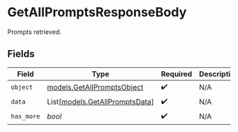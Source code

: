 # GetAllPromptsResponseBody

Prompts retrieved.


## Fields

| Field                                                            | Type                                                             | Required                                                         | Description                                                      |
| ---------------------------------------------------------------- | ---------------------------------------------------------------- | ---------------------------------------------------------------- | ---------------------------------------------------------------- |
| `object`                                                         | [models.GetAllPromptsObject](../models/getallpromptsobject.md)   | :heavy_check_mark:                                               | N/A                                                              |
| `data`                                                           | List[[models.GetAllPromptsData](../models/getallpromptsdata.md)] | :heavy_check_mark:                                               | N/A                                                              |
| `has_more`                                                       | *bool*                                                           | :heavy_check_mark:                                               | N/A                                                              |
